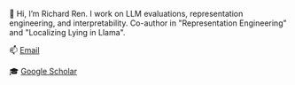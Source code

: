 👋 Hi, I’m Richard Ren. I work on LLM evaluations, representation engineering, and interpretability. Co-author in "Representation Engineering" and "Localizing Lying in Llama".

📫 [Email](hi.richard.ren@gmail.com)

🎓 [Google Scholar](https://scholar.google.com/citations?user=o-Vl80UAAAAJ&hl=en)

<!---
notrichardren/notrichardren is a ✨ special ✨ repository because its `README.md` (this file) appears on your GitHub profile.
You can click the Preview link to take a look at your changes.
--->

